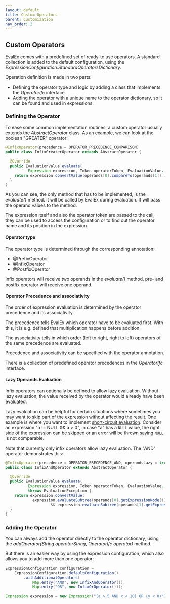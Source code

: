 ```yaml
---
layout: default
title: Custom Operators
parent: Customization
nav_order: 2
---
```


## Custom Operators

EvalEx comes with a predefined set of ready-to use operators.
A standard collection is added to the default configuration, using the
_ExpressionConfiguration.StandardOperatorsDictionary_.

Operation definition is made in two parts:

- Defining the operator type and logic by adding a class that implements the _OperatorIfc_
  interface.
- Adding the operator with a unique name to the operator dictionary, so it can be found and used in
  expressions.

### Defining the Operator

To ease some common implementation routines, a custom operator usually extends the
_AbstractOperator_ class.
As an example, we can look at the boolean "GREATER" operator:

```java
@InfixOperator(precedence = OPERATOR_PRECEDENCE_COMPARISON)
public class InfixGreaterOperator extends AbstractOperator {

  @Override
  public EvaluationValue evaluate(
          Expression expression, Token operatorToken, EvaluationValue... operands) {
    return expression.convertValue(operands[0].compareTo(operands[1]) > 0);
  }
}
```

As you can see, the only method that has to be implemented, is the _evaluate()_ method. It will be
called by EvalEx during evaluation. It will pass the operand values to the method.

The expression itself and also the operator token are passed to the call, they can be used to
access the configuration or to find out the operator name and its position in the expression.

#### Operator type

The operator type is determined through the corresponding annotation:

- @PrefixOperator
- @InfixOperator
- @PostfixOperator

Infix operators will receive two operands in the _evaluate()_ method, pre- and postfix operator will
receive one operand.

#### Operator Precedence and associativity

The order of expression evaluation is determined by the operator precedence and its associativity.

The precedence tells EvalEx which operator have to be evaluated first. With this, it is e.g. defined
that multiplication happens before addition.

The associativity tells in which order (left to right, right to left) operators of the same
precedence are evaluated.

Precedence and associativity can be specified with the operator annotation.

There is a collection of predefined operator precedences in the _OperatorIfc_ interface.

#### Lazy Operands Evaluation

Infix operators can optionally be defined to allow lazy evaluation. Without lazy evaluation,
the value received by the operator would already have been evaluated.

Lazy evaluation can be helpful for certain situations where sometimes you may want to skip
part of the expression without affecting the result. One example is where you want to implement
[short-circuit evaluation](https://en.wikipedia.org/wiki/Short-circuit_evaluation). Consider an expression
"a != NULL && a > 0", in case "a" has a `NULL` value, the right side of the expression can be skipped
or an error will be thrown saying `NULL` is not comparable.

Note that currently only infix operators allow lazy evaluation. The "AND" operator demonstrates this:

```java
@InfixOperator(precedence = OPERATOR_PRECEDENCE_AND, operandsLazy = true)
public class InfixAndOperator extends AbstractOperator {

  @Override
  public EvaluationValue evaluate(
          Expression expression, Token operatorToken, EvaluationValue... operands)
          throws EvaluationException {
    return expression.convertValue(
            expression.evaluateSubtree(operands[0].getExpressionNode()).getBooleanValue()
                    && expression.evaluateSubtree(operands[1].getExpressionNode()).getBooleanValue());
  }
}
```

### Adding the Operator

You can always add the operator directly to the operator dictionary, using the
_addOperator(String operatorString, OperatorIfc operator)_ method.

But there is an easier way by using the expression configuration, which also allows you to add more
than one operator:

```java
ExpressionConfiguration configuration =
    ExpressionConfiguration.defaultConfiguration()
        .withAdditionalOperators(
            Map.entry("AND", new InfixAndOperator()),
            Map.entry("OR", new InfixOrOperator()));
    
Expression expression = new Expression("(a > 5 AND x < 10) OR (y < 0)");
```
